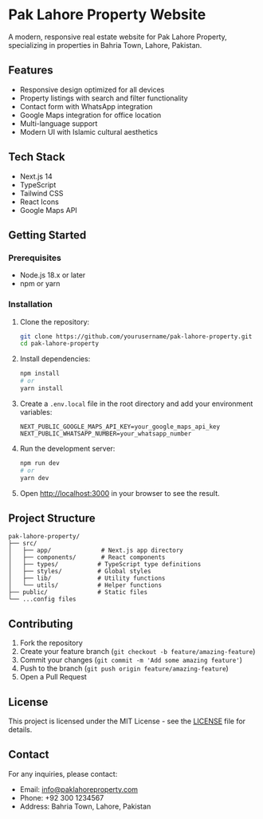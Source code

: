 # Pak Lahore Property Website

A modern, responsive real estate website for Pak Lahore Property, specializing in properties in Bahria Town, Lahore, Pakistan.

## Features

- Responsive design optimized for all devices
- Property listings with search and filter functionality
- Contact form with WhatsApp integration
- Google Maps integration for office location
- Multi-language support
- Modern UI with Islamic cultural aesthetics

## Tech Stack

- Next.js 14
- TypeScript
- Tailwind CSS
- React Icons
- Google Maps API

## Getting Started

### Prerequisites

- Node.js 18.x or later
- npm or yarn

### Installation

1. Clone the repository:
   ```bash
   git clone https://github.com/yourusername/pak-lahore-property.git
   cd pak-lahore-property
   ```

2. Install dependencies:
   ```bash
   npm install
   # or
   yarn install
   ```

3. Create a `.env.local` file in the root directory and add your environment variables:
   ```
   NEXT_PUBLIC_GOOGLE_MAPS_API_KEY=your_google_maps_api_key
   NEXT_PUBLIC_WHATSAPP_NUMBER=your_whatsapp_number
   ```

4. Run the development server:
   ```bash
   npm run dev
   # or
   yarn dev
   ```

5. Open [http://localhost:3000](http://localhost:3000) in your browser to see the result.

## Project Structure

```
pak-lahore-property/
├── src/
│   ├── app/              # Next.js app directory
│   ├── components/       # React components
│   ├── types/           # TypeScript type definitions
│   ├── styles/          # Global styles
│   ├── lib/             # Utility functions
│   └── utils/           # Helper functions
├── public/              # Static files
└── ...config files
```

## Contributing

1. Fork the repository
2. Create your feature branch (`git checkout -b feature/amazing-feature`)
3. Commit your changes (`git commit -m 'Add some amazing feature'`)
4. Push to the branch (`git push origin feature/amazing-feature`)
5. Open a Pull Request

## License

This project is licensed under the MIT License - see the [LICENSE](LICENSE) file for details.

## Contact

For any inquiries, please contact:
- Email: info@paklahoreproperty.com
- Phone: +92 300 1234567
- Address: Bahria Town, Lahore, Pakistan 